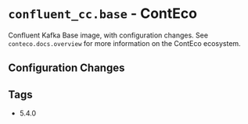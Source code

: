 # `confluent_cc.base` - ContEco

Confluent Kafka Base image, with configuration changes.
See `conteco.docs.overview` for more information on the ContEco ecosystem.

## Configuration Changes


## Tags

* 5.4.0
